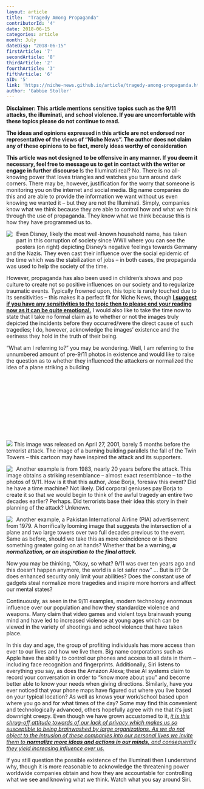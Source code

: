 ```yaml
---
layout: article 
title:  "Tragedy Among Propaganda" 
contributorId: '4'
date: 2018-06-15
categories: article
month: July
dateDisp: "2018-06-15"
firstArticle: '7'
secondArticle: '8'
thirdArticle: '2'
fourthArticle: '3'
fifthArticle: '6'
aID: '5'
link: 'https://niche-news.github.io/article/tragedy-among-propaganda.html'
author: 'Gabbie Stoller'
---
```

<b>
Disclaimer: This article mentions sensitive topics such as the 9/11 attacks, the illuminati, and school violence. If you are uncomfortable with these topics please do not continue to read.
    
The ideas and opinions expressed in this article are not endorsed nor representative of the views of “Niche News”. The author does not claim any of these opinions to be fact, merely ideas worthy of consideration

This article was not designed to be offensive in any manner. If you deem it necessary, feel free to message us to get in contact with the writer or engage in further discourse 
</b>
Is the Illuminati real? No. There is no all-knowing power that loves triangles and watches you turn around dark corners. There may be, however, justification for the worry that someone is monitoring you on the internet and social media. Big name companies do this and are able to provide the information we want without us even knowing we wanted it – but they are not the Illuminati. Simply, companies know what we think because they are able to control how and what we think through the use of propaganda. They know what we think because this is how they have programmed us to. 

<img style="max-height:400px; max-width:400px; word-wrap: break-word; padding-right: 10px; padding-bottom: 20px; float:left;" src="https://scontent.fewr1-2.fna.fbcdn.net/v/t1.0-9/35422353_1806456449398173_3612103620905926656_n.png?_nc_cat=0&oh=0de3adcb0da1e4d053fd4c569aa3b973&oe=5BCFFFD6"> Even Disney, likely the most well-known household name, has taken part in this corruption of society since WWII where you can see the posters (on right) depicting Disney’s negative feelings towards Germany and the Nazis. They even cast their influence over the social epidemic of the time which was the stabilization of jobs – in both cases, the propaganda was used to help the society of the time. 


However, propaganda has also been used in children’s shows and pop culture to create not so positive influences on our society and to regularize traumatic events. Typically frowned upon, this topic is rarely touched due to its sensitivities – this makes it a perfect fit for Niche News, though <b><u> I suggest if you have any sensitivities to the topic then to please end your reading now as it can be quite emotional.</u></b> I would also like to take the time now to state that I take no formal claim as to whether or not the images truly depicted the incidents before they occurred/were the direct cause of such tragedies; I do, however, acknowledge the images’ existence and the eeriness they hold in the truth of their being. 

“What am I referring to?” you may be wondering. Well, I am referring to the unnumbered amount of pre-9/11 photos in existence and would like to raise the question as to whether they influenced the attackers or normalized the idea of a plane striking a building

<br><br><br><br><br><br><br><br><br><br>
<img style="max-height:700px; max-width:700px; word-wrap: break-word" src="https://scontent.fewr1-2.fna.fbcdn.net/v/t1.0-9/35297204_1806458456064639_5842825259815796736_o.jpg?_nc_cat=0&oh=12c0932caccb5f27868f8dd5f2862c9e&oe=5BD0FB6F"> 
This image was released on April 27, 2001, barely 5 months before the terrorist attack. The image of a burning building parallels the fall of the Twin Towers – this cartoon may have inspired the attack and its supporters. 

<img style="max-height:400px; max-width:400px; word-wrap: break-word; padding-right: 10px; float:left;" src="https://scontent.fewr1-2.fna.fbcdn.net/v/t1.0-9/35362293_1806460902731061_85449869002539008_n.png?_nc_cat=0&oh=2880504e8b642b11c7e7ca71810a8d32&oe=5BD3C3DE">  Another example is from 1983, nearly 20 years before the attack. This image obtains a striking resemblance – almost exact resemblance – to the photos of 9/11. How is it that this author, Jose Borja, foresaw this event? Did he have a time machine? Not likely. Did corporal geniuses pay Borja to create it so that we would begin to think of the awful tragedy an entire two decades earlier? Perhaps. Did terrorists base their idea this story in their planning of the attack? Unknown. 




<img style="max-height:400px; max-width:400px; word-wrap: break-word; padding-right: 10px; float:left;" src="https://scontent.fewr1-2.fna.fbcdn.net/v/t1.0-9/p720x720/35346497_1806462872730864_53031915413831680_n.png?_nc_cat=0&oh=68213efd262605292a28e7404a9333c5&oe=5BD72159">Another example, a Pakistan International Airline (PIA) advertisement from 1979. A horrifically looming image that suggests the intersection of a plane and two large towers over two full decades previous to the event. Same as before, should we take this as mere coincidence or is there something greater going on at hands? Whether that be a warning,<b><i> a normalization, or an inspiration to the final attack. </i></b>

Now you may be thinking, “Okay, so what? 9/11 was over ten years ago and this doesn’t happen anymore, the world is a lot safer now” … But is it? Or does enhanced security only limit your abilities? Does the constant use of gadgets steal normalize more tragedies and inspire more horrors and affect our mental states?

Continuously, as seen in the 9/11 examples, modern technology enormous influence over our population and how they standardize violence and weapons. Many claim that video games and violent toys brainwash young mind and have led to increased violence at young ages which can be viewed in the variety of shootings and school violence that have taken place. 

In this day and age, the group of profiting individuals has more access than ever to our lives and how we live them. Big name corporations such as Apple have the ability to control our phones and access to all data in them – including face recognition and fingerprints. Additionally, Siri listens to everything you say, as does the Amazon Alexa; these AI systems claim to record your conversation in order to “know more about you” and become better able to know your needs when giving directions. Similarly, have you ever noticed that your phone maps have figured out where you live based on your typical location? As well as knows your work/school based upon where you go and for what times of the day? Some may find this convenient and technologically advanced, others hopefully agree with me that it’s just downright creepy. Even though we have grown accustomed to it, <u><i> it is this shrug-off attitude towards of our lack of privacy which makes us so susceptible to being brainwashed by large organizations. As we do not object to the intrusion of these companies into our personal lives we invite them to <b>normalize more ideas and actions in our minds,</b> and consequently they yield increasing influence over us. </i></u>

If you still question the possible existence of the Illuminati then I understand why, though it is more reasonable to acknowledge the threatening power worldwide companies obtain and how they are accountable for controlling what we see and knowing what we think. Watch what you say around Siri. 